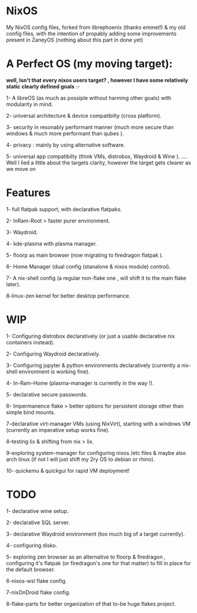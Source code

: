 # NixOS
 My NixOS config files, forked from librephoenix (thanks emmet!) & my old config files, with the intention of propably adding some improvements present in ZaneyOS (nothing about this part in done yet)

# A Perfect OS (my moving target):

 **well, Isn't that every nixos users target? , however I have some relatively static clearly defined goals** :-
 
 1- A libreOS (as much as possiple without harming other goals) with modularity in mind.
 
 2- universal architecture & device compatibilty (cross platform).
 
 3- security in resonably performant manner (much more secure than windows & much more performant than qubes ).
 
 4- privacy : mainly by using alternative software.
 
 5- universal app compatibilty (think VMs, distrobox, Waydroid & Wine ).
 ....
 Well I lied a little about the targets clarity, however the target gets clearer as we move on
 
# Features
 1- full flatpak support, with declarative flatpaks.
 
 2- InRam-Root > faster purer environment.
 
 3- Waydroid.
 
 4- kde-plasma with plasma manager.
 
 5- floorp as main browser (now migrating to firedragon flatpak ).
 
 6- Home Manager (dual config (stanalone & nixos module) control).
 
 7- A nix-shell config (a regular non-flake one , will shift it to the main flake later).
 
 8-linux-zen kernel for better desktop performance.
 
# WIP

 1- Configuring distrobox declaratively (or just a usable declarative nix containers instead).
 
 2- Configuring Waydroid declaratively.
 
 3- Configuring jupyter & python environments declaratively (currently a nix-shell environment is working fine).
 
 4- In-Ram-Home (plasma-manager is currently in the way !).
 
 5- declarative secure passwords.
 
 6- Impermanence flake > better options for persistent storage other than simple bind mounts.
 
 7-declarative virt-manager VMs (using NixVirt), starting with a windows VM (currently an imperative setup works fine).
 
 8-testing lix & shifting from nix > lix.
 
 9-exploring system-manager for configuring nixos /etc files & maybe also arch linux (if not I will just shift my 2ry OS to debian or rhino).
 
 10- quickemu & quickgui for rapid VM deployment!
 
# TODO
1- declarative wine setup.

2- declarative SQL server.

3- declarative Waydroid environment (too much big of a target currently).

4- configuring disko.

5- exploring zen browser as an alternative to floorp & firedragon , configuring it's flatpak (or firedragon's one for that matter) to fill in place for the default browser.

6-nixos-wsl flake config.

7-nixOnDroid flake config.

8-flake-parts for better organization of that to-be huge flakes project.

